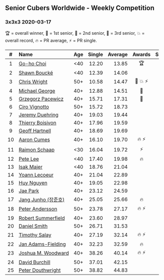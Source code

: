 <style>table {white-space: nowrap;}</style>

## Senior Cubers Worldwide - Weekly Competition
### 3x3x3 2020-03-17

🏆 = overall winner, 🥇 = 1st senior, 🥈 = 2nd senior, 🥉 = 3rd senior, 💥 = overall record, 🔥 = PR average, ⚡ = PR single.

| # | Name | Age | Single | Average | Awards | Solve 1 | Solve 2 | Solve 3 | Solve 4 | Solve 5 | Video |
| :--: | :-- | :--: | --: | --: | :--: | --: | --: | --: | --: | --: | :-- |
| 1 | [Go-ho Choi](../../persons/go_ho_choi/333.md) | <40 | 12.20 | 13.85 | 🏆 | 15.82 | 14.03 | 12.20 | 13.12 | 14.41 | [Link](https://www.facebook.com/events/280686576235146/permalink/284565375847266/) |
| 2 | [Shawn Boucké](../../persons/shawn_boucke/333.md) | <40 | 12.39 | 14.06 |  | 13.28 | 16.91 | 15.63 | 12.39 | 13.28 | [Link](https://www.facebook.com/events/280686576235146/permalink/281699199467217/) |
| 3 | [Chris Wright](../../persons/chris_wright/333.md) | 50+ | 10.58 | 14.47 | 🥇 💥 ⚡ | 17.18 | 14.69 | 13.52 | 15.19 | 10.58 | [Link](https://www.facebook.com/events/280686576235146/permalink/283308539306283/) |
| 4 | [Michael George](../../persons/michael_george/333.md) | 40+ | 12.88 | 14.51 | 🥈 | 12.88 | 14.72 | 20.08 | 14.40 | 14.40 | [Link](https://www.facebook.com/events/280686576235146/permalink/280747299562407/) |
| 5 | [Grzegorz Pacewicz](../../persons/grzegorz_pacewicz/333.md) | 40+ | 15.71 | 17.31 | 🥉 | 19.68 | 15.71 | 16.76 | 16.30 | 18.86 | [Link](https://www.facebook.com/events/280686576235146/permalink/284719595831844/) |
| 6 | [Ciro Vignotto](../../persons/ciro_vignotto/333.md) | 50+ | 15.72 | 18.73 |  | 15.72 | 19.04 | 18.20 | 21.47 | 18.97 | [Link](https://www.facebook.com/events/280686576235146/permalink/280842249552912/) |
| 7 | [Jeremy Duehring](../../persons/jeremy_duehring/333.md) | 40+ | 19.03 | 19.44 |  | 19.03 | 19.28 | 20.29 | 19.75 | 19.31 | [Link](https://www.facebook.com/events/280686576235146/permalink/283204342650036/) |
| 8 | [Thierry Boisivon](../../persons/thierry_boisivon/333.md) | 40+ | 17.96 | 19.59 |  | 17.96 | 18.61 | 21.88 | 18.27 | 37.19 | [Link](https://www.facebook.com/events/280686576235146/permalink/284746469162490/) |
| 9 | [Geoff Hartnell](../../persons/geoff_hartnell/333.md) | 40+ | 18.69 | 19.69 |  | 20.35 | 21.21 | 18.69 | 18.91 | 19.82 | [Link](https://www.facebook.com/events/280686576235146/permalink/282702922700178/) |
| 10 | [Aaron Cumes](../../persons/aaron_cumes/333.md) | 40+ | 16.10 | 19.70 | 🔥 ⚡ | 24.67 | 21.61 | 18.69 | 18.81 | 16.10 | [Link](https://www.facebook.com/events/280686576235146/permalink/281995872770883/) |
| 11 | [Raimon Schaap](../../persons/raimon_schaap/333.md) | <30 | 16.04 | 19.72 | ⚡ | 20.23 | 16.04 | DNF | 21.77 | 17.16 | [Link](https://www.facebook.com/events/280686576235146/permalink/282569466046857/) |
| 12 | [Pete Lee](../../persons/pete_lee/333.md) | <40 | 17.40 | 19.98 | 🔥 | 19.14 | 17.40 | 29.48 | 22.15 | 18.66 | [Link](https://www.facebook.com/events/280686576235146/permalink/283408659296271/) |
| 13 | [Isak Majer](../../persons/isak_majer/333.md) | <40 | 18.76 | 21.04 |  | 18.76 | 19.80 | 22.00 | 21.32 | 24.22 | [Link](https://www.facebook.com/events/280686576235146/permalink/284130945890709/) |
| 14 | [Yoann Lecoeur](../../persons/yoann_lecoeur/333.md) | 40+ | 21.04 | 22.89 |  | 23.96 | 22.65 | 21.04 | 22.06 | 26.16 | [Link](https://www.facebook.com/events/280686576235146/permalink/283354525968351/) |
| 15 | [Huy Nguyen](../../persons/huy_nguyen/333.md) | 40+ | 19.05 | 22.98 |  | 19.05 | 23.32 | 23.37 | 22.26 | 25.00 | [Link](https://www.facebook.com/events/280686576235146/permalink/283768012593669/) |
| 16 | [Jae Park](../../persons/jae_park/333.md) | 40+ | 23.12 | 24.59 |  | 24.91 | 23.75 | 25.11 | 23.12 | 27.78 | [Link](https://www.facebook.com/events/280686576235146/permalink/282217809415356/) |
| 17 | [Jang Junho (장준호)](../../persons/jang_junho/333.md) | 40+ | 25.05 | 25.66 | 🔥 | 25.05 | 31.74 | 26.00 | 25.40 | 25.59 | [Link](https://www.facebook.com/events/280686576235146/permalink/281744432796027/) |
| 18 | [Peter Andersson](../../persons/peter_andersson/333.md) | 50+ | 23.78 | 27.17 | 🔥 ⚡ | 26.49 | 26.24 | 28.79 | 31.34 | 23.78 | [Link](https://www.facebook.com/events/280686576235146/permalink/282193822751088/) |
| 19 | [Robert Summerfield](../../persons/robert_summerfield/333.md) | 40+ | 23.60 | 28.97 |  | 23.60 | 31.84 | 36.37 | 29.37 | 25.70 | [Link](https://www.facebook.com/events/280686576235146/permalink/283327539304383/) |
| 20 | [Daniel Smith](../../persons/daniel_smith/333.md) | 50+ | 26.71 | 31.53 |  | 26.71 | 34.56 | 29.91 | 30.69 | 34.00 | [Link](https://www.facebook.com/events/280686576235146/permalink/283457932624677/) |
| 21 | [Timothy Salay](../../persons/timothy_salay/333.md) | 40+ | 27.19 | 32.14 | 🔥 ⚡ | 27.19 | 31.31 | 41.25 | 34.23 | 30.89 | [Link](https://www.facebook.com/events/280686576235146/permalink/282751479361989/) |
| 22 | [Jan Adams-Fielding](../../persons/jan_adams_fielding/333.md) | 40+ | 32.23 | 32.59 | 🔥 | 32.26 | 32.53 | 32.23 | 32.98 | 33.88 | [Link](https://www.facebook.com/events/280686576235146/permalink/284893272481143/) |
| 23 | [Joshua M. Woodward](../../persons/joshua_m_woodward/333.md) | 40+ | 38.26 | 40.14 | 🔥 ⚡ | 43.11 | 42.67 | 39.36 | 38.26 | 38.40 | [Link](https://www.facebook.com/events/280686576235146/permalink/281264172844053/) |
| 24 | [David Burchill](../../persons/david_burchill/333.md) | 50+ | 37.01 | 42.15 |  | 39.76 | 37.01 | 42.97 | 44.71 | 43.71 | [Link](https://www.facebook.com/events/280686576235146/permalink/284190082551462/) |
| 25 | [Peter Douthwright](../../persons/peter_douthwright/333.md) | 50+ | 38.82 | 44.83 |  | 45.28 | 45.87 | 43.31 | 46.88 | 38.82 | [Link](https://www.facebook.com/events/280686576235146/permalink/284464672524003/) |

<!-- Global site tag (gtag.js) - Google Analytics -->
<script async src="https://www.googletagmanager.com/gtag/js?id=UA-86348435-3"></script>
<script>window.dataLayer = window.dataLayer || []; function gtag() {dataLayer.push(arguments);} gtag('js', new Date()); gtag('config', 'UA-86348435-3');</script>
